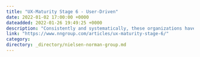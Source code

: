 ```yaml
---
title: "UX-Maturity Stage 6 - User-Driven"
date: 2022-01-02 17:00:00 +0000
dateadded: 2022-01-26 19:49:25 +0000
description: "Consistently and systematically, these organizations have achieved UX maturity by making the internal changes necessary to be truly user-centered."
link: "https://www.nngroup.com/articles/ux-maturity-stage-6/"
category:
directory: _directory/nielsen-norman-group.md
---
```

